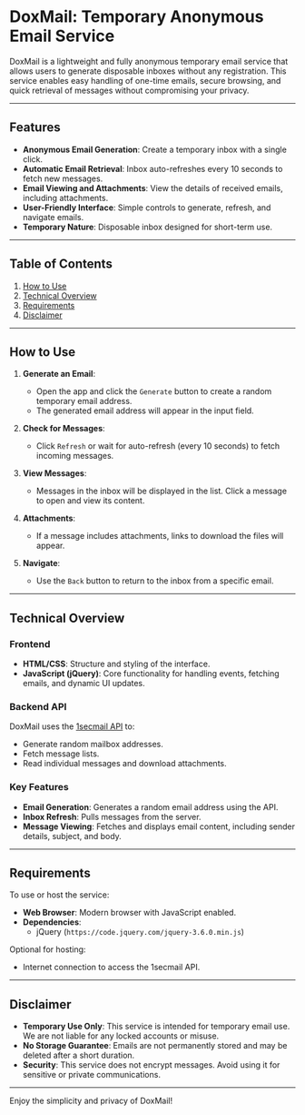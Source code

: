 # DoxMail: Temporary Anonymous Email Service

DoxMail is a lightweight and fully anonymous temporary email service that allows users to generate disposable inboxes without any registration. This service enables easy handling of one-time emails, secure browsing, and quick retrieval of messages without compromising your privacy.

---

## Features

- **Anonymous Email Generation**: Create a temporary inbox with a single click.
- **Automatic Email Retrieval**: Inbox auto-refreshes every 10 seconds to fetch new messages.
- **Email Viewing and Attachments**: View the details of received emails, including attachments.
- **User-Friendly Interface**: Simple controls to generate, refresh, and navigate emails.
- **Temporary Nature**: Disposable inbox designed for short-term use.

---

## Table of Contents

1. [How to Use](#how-to-use)
2. [Technical Overview](#technical-overview)
3. [Requirements](#requirements)
4. [Disclaimer](#disclaimer)

---

## How to Use

1. **Generate an Email**: 
   - Open the app and click the `Generate` button to create a random temporary email address.
   - The generated email address will appear in the input field.

2. **Check for Messages**:
   - Click `Refresh` or wait for auto-refresh (every 10 seconds) to fetch incoming messages.

3. **View Messages**:
   - Messages in the inbox will be displayed in the list. Click a message to open and view its content.

4. **Attachments**:
   - If a message includes attachments, links to download the files will appear.

5. **Navigate**:
   - Use the `Back` button to return to the inbox from a specific email.

---

## Technical Overview

### Frontend
- **HTML/CSS**: Structure and styling of the interface.
- **JavaScript (jQuery)**: Core functionality for handling events, fetching emails, and dynamic UI updates.

### Backend API
DoxMail uses the [1secmail API](https://www.1secmail.com) to:
- Generate random mailbox addresses.
- Fetch message lists.
- Read individual messages and download attachments.

### Key Features
- **Email Generation**: Generates a random email address using the API.
- **Inbox Refresh**: Pulls messages from the server.
- **Message Viewing**: Fetches and displays email content, including sender details, subject, and body.

---

## Requirements

To use or host the service:
- **Web Browser**: Modern browser with JavaScript enabled.
- **Dependencies**:
  - jQuery (`https://code.jquery.com/jquery-3.6.0.min.js`)

Optional for hosting:
- Internet connection to access the 1secmail API.

---

## Disclaimer

- **Temporary Use Only**: This service is intended for temporary email use. We are not liable for any locked accounts or misuse.
- **No Storage Guarantee**: Emails are not permanently stored and may be deleted after a short duration.
- **Security**: This service does not encrypt messages. Avoid using it for sensitive or private communications.

---

Enjoy the simplicity and privacy of DoxMail!
